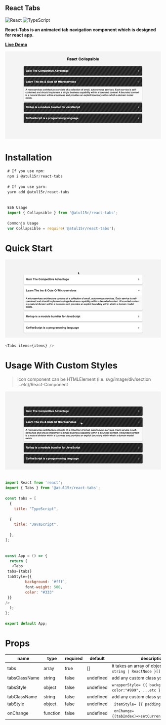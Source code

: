 ## React Tabs

![React](https://img.shields.io/badge/react-%2320232a.svg?style=for-the-badge&logo=react&logoColor=%2361DAFB)
![TypeScript](https://img.shields.io/badge/typescript-%23007ACC.svg?style=for-the-badge&logo=typescript&logoColor=white)

**React-Tabs is an animated tab navigation component which is designed for react
app.**

**[Live Demo](https://codesandbox.io/s/atul15r-react-tab-mdnzqn)**

![Alt text](visual/react-collapsible.png?raw=true 'React Tabs')

# Installation

```js
 # If you use npm:
 npm i @atul15r/react-tabs

 # If you use yarn:
 yarn add @atul15r/react-tabs


 ES6 Usage
 import { Collapsible } from '@atul15r/react-tabs';

 Commonjs Usage
 var Collapsible = require('@atul15r/react-tabs');

```

# Quick Start

![Alt text](visual/react-collapsible-simple.gif?raw=true 'React Collapsible')

```js
<Tabs items={items} />
```

# Usage With Custom Styles

> icon component can be HTMLElement (i.e. svg/image/div/section
> ...etc)/React-Component

![Alt text](visual/react-collapsible-black.gif?raw=true 'React Collapsible')

```js

import React from 'react';
import { Tabs } from '@atul15r/react-tabs';

const tabs = [
  {
    title: "TypeScript",

  {
    title: "JavaScript",

  },
];


const App = () => {
  return (
   <Tabs
 tabs={tabs}
 tabStyle={{
         background: `#fff`,
         font-weight: 500,
         color: "#333"
 }}
/>
  );
};

export default App;

```

# Props

| name          | type     | required | default   | description                                                    |
| ------------- | -------- | -------- | --------- | -------------------------------------------------------------- |
| tabs          | array    | true     | []        | it takes an array of object `{ title: string \| ReactNode }[]` |
| tabsClassName | string   | false    | undefined | add any custom class you want                                  |
| tabsStyle     | object   | false    | undefined | `wrapperStyle= {{ background:"#ccc", color:"#999", ...etc }}`  |
| tabClassName  | string   | false    | undefined | add any custom class you want                                  |
| tabStyle      | object   | false    | undefined | ` itemStyle= {{ padding:4, }}`                                 |
| onChange      | function | false    | undefined | ` onChange={(tabIndex)=>setCurrentTab(tabIndex)}`              |
